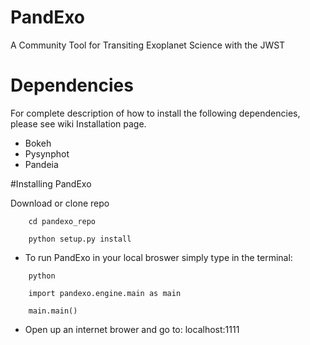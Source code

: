 # PandExo
A Community Tool for Transiting Exoplanet Science with the JWST

# Dependencies
For complete description of how to install the following dependencies, please see wiki Installation page.

- Bokeh
- Pysynphot
- Pandeia

#Installing PandExo 

Download or clone repo

`    cd pandexo_repo`

`    python setup.py install`

- To run PandExo in your local broswer simply type in the terminal: 

`    python`

`    import pandexo.engine.main as main`

`    main.main()`
- Open up an internet brower and go to:
localhost:1111 



